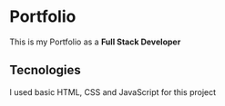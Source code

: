 
# Portfolio

This is my Portfolio as a **Full Stack Developer**

## Tecnologies

I used basic HTML, CSS and JavaScript for this project

